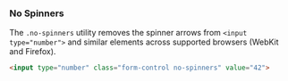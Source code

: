 ### No Spinners

The `.no-spinners` utility removes the spinner arrows from `<input type="number">` and similar elements across supported browsers (WebKit and Firefox).

```html
<input type="number" class="form-control no-spinners" value="42">
